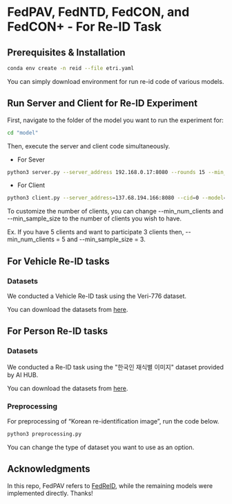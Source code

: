 # FedPAV, FedNTD, FedCON, and FedCON+ - For Re-ID Task

## Prerequisites & Installation

```bash
conda env create -n reid --file etri.yaml
```

You can simply download environment for run re-id code of various models.
  
  
## Run Server and Client for Re-ID Experiment

First, navigate to the folder of the model you want to run the experiment for:

```bash
cd "model"
```
Then, execute the server and client code simultaneously.
  
  
* For Sever

```bash
python3 server.py --server_address 192.168.0.17:8080 --rounds 15 --min_num_clients "Number of client" --min_sample_size "Minimum number of participating clinets" --model ResNet50
```
  
  
* For Client

```bash
python3 client.py --server_address=137.68.194.166:8080 --cid=0 --model=ResNet50 --batch_size "batch size"
```

To customize the number of clients, you can change --min_num_clients and --min_sample_size to the number of clients you wish to have.

Ex. If you have 5 clients and want to participate 3 clients then, --min_num_clients = 5 and --min_sample_size = 3.
  
  
## For Vehicle Re-ID tasks

### Datasets

We conducted a Vehicle Re-ID task using the Veri-776 dataset.

You can download the datasets from [here](https://vehiclereid.github.io/VeRi/).
  
  
## For Person Re-ID tasks

### Datasets

We conducted a Re-ID task using the "한국인 재식별 이미지" dataset provided by AI HUB.

You can download the datasets from [here](https://aihub.or.kr/aidata/7977).
  
  
### Preprocessing 

For preprocessing of “Korean re-identification image”, run the code below.

```bash
python3 preprocessing.py
```

You can change the type of dataset you want to use as an option.
  
  
## Acknowledgments

In this repo, FedPAV refers to [FedReID](https://github.com/cap-ntu/FedReID), while the remaining models were implemented directly. Thanks!


